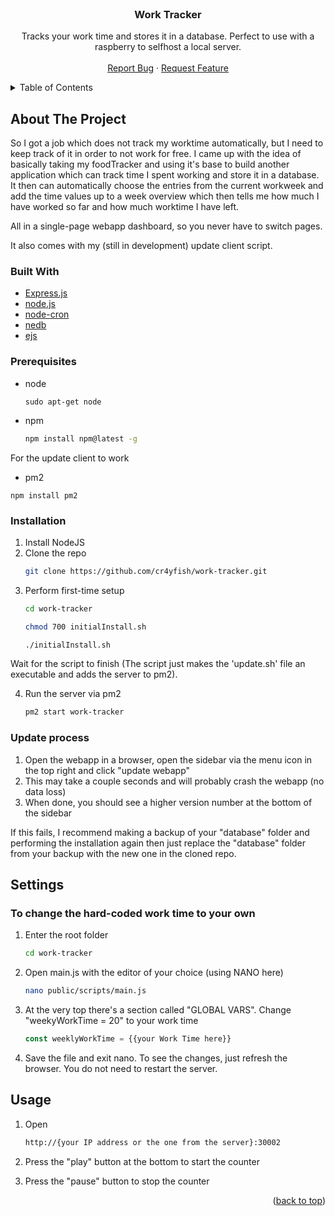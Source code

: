 <div id="top"></div>

<br />
<div align="center">

  <h3 align="center">Work Tracker</h3>

  <p align="center">
    Tracks your work time and stores it in a database. Perfect to use with a raspberry to selfhost a local server.
    <br />
    <br />
    <a href="https://github.com/cr4yfish/work-tracker/issues">Report Bug</a>
    ·
    <a href="https://github.com/cr4yfish/work-tracker/issues">Request Feature</a>
  </p>
</div>


<details>
  <summary>Table of Contents</summary>
  <ol>
    <li>
      <a href="#about-the-project">About The Project</a>
      <ul>
        <li><a href="#built-with">Built With</a></li>
      </ul>
    </li>
    <li>
      <ul>
        <li><a href="#prerequisites">Prerequisites</a></li>
        <li><a href="#installation">Installation</a></li>
        <li><a href="#settings">Settings</a></li>
        <li><a href="#usage">Usage</a></li>
      </ul>
    </li>
    <li><a href="#usage">Usage</a></li>
  </ol>
</details>


## About The Project


So I got a job which does not track my worktime automatically, but I need to keep track of it in order to not work for free.
I came up with the idea of basically taking my foodTracker and using it's base to build another application which
can track time I spent working and store it in a database. It then can automatically choose the entries from the current workweek and
add the time values up to a week overview which then tells me how much I have worked so far and how much worktime I have left.

All in a single-page webapp dashboard, so you never have to switch pages.

It also comes with my (still in development) update client script.


### Built With

* [Express.js](https://expressjs.com/)
* [node.js](https://nodejs.org/en/)
* [node-cron](https://www.npmjs.com/package/node-cron)
* [nedb](https://www.npmjs.com/package/@seald-io/nedb)
* [ejs](https://ejs.co/)



### Prerequisites

* node
    ```
    sudo apt-get node
    ```

* npm
  ```sh
  npm install npm@latest -g
  ```

For the update client to work
* pm2
 ```
 npm install pm2
 ```

### Installation

1. Install NodeJS
2. Clone the repo
    ```sh
    git clone https://github.com/cr4yfish/work-tracker.git
    ```
3. Perform first-time setup
    ```sh
    cd work-tracker
    ```
    ```sh
    chmod 700 initialInstall.sh
    ```
    ```sh
    ./initialInstall.sh
    ```
Wait for the script to finish (The script just makes the 'update.sh' file an executable and adds the server to pm2).

4. Run the server via pm2
    ```sh
    pm2 start work-tracker
    
    ```
    
### Update process
1. Open the webapp in a browser, open the sidebar via the menu icon in the top right and click "update webapp"
2. This may take a couple seconds and will probably crash the webapp (no data loss)
3. When done, you should see a higher version number at the bottom of the sidebar

If this fails, I recommend making a backup of your "database" folder and performing the installation again
then just replace the "database" folder from your backup with the new one in the cloned repo.


## Settings
### To change the hard-coded work time to your own
1. Enter the root folder
    ```sh
    cd work-tracker
    ```
2. Open main.js with the editor of your choice (using NANO here)
    ```sh
    nano public/scripts/main.js
    ```
3. At the very top there's a section called "GLOBAL VARS". Change "weekyWorkTime = 20" to your work time
    ```js
    const weeklyWorkTime = {{your Work Time here}}
    ```
4. Save the file and exit nano. To see the changes, just refresh the browser. You do not need to restart the server.



## Usage

1. Open   
    ```sh
    http://{your IP address or the one from the server}:30002
    ```

2. Press the "play" button at the bottom to start the counter
3. Press the "pause" button to stop the counter

<p align="right">(<a href="#top">back to top</a>)</p>